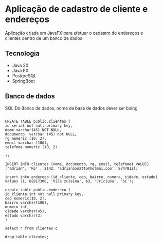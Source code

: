 # Aplicação de cadastro de cliente e endereços 
Aplicação criada em JavaFX para efetuar o cadastro de endereços e clientes dentro de um banco de dados

## Tecnologia
* Java 20
* Java FX
* PostgreSQL
* SpringBoot

## Banco de dados
SQL Do Banco de dados, nome da base de dados dever ser boing

````

CREATE TABLE public.clientes (
id serial not null primary key,
nome varchar(45) NOT NULL,
documento  varchar (45) not NULL,
rg numeric (10, 2),
email varchar (100),
telefone numeric (10, 2)

);

INSERT INTO clientes (nome, documento, rg, email, telefone) VALUES ('adrian', 'RG' , 2142, 'adrianbonatto@hotmai.com', 9747812);

insert into endereco (id_cliente, cep, bairro, numero, cidade, estado) values (1, 88817300, 'Vila zuleima', 63, 'Criciuma', 'SC');

create table public.endereco (
id_cliente int not null primary key,
cep numeric(10, 2),
bairro varchar(100),
numero int,
cidade varchar(45),
estado varchar(2)
)

select * from clientes c

drop table clientes;
````